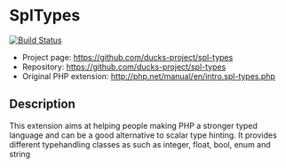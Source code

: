 # SplTypes

[![Build Status](https://travis-ci.org/ducks-project/spl-types.svg)](https://travis-ci.org/ducks-project/spl-enum)

* Project page: https://github.com/ducks-project/spl-types
* Repository: https://github.com/ducks-project/spl-types
* Original PHP extension: http://php.net/manual/en/intro.spl-types.php

## Description

This extension aims at helping people making PHP a stronger typed language and can be a good alternative to scalar type hinting. It provides different typehandling classes as such as integer, float, bool, enum and string
